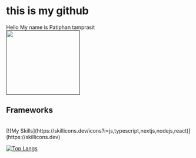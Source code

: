 # this is my github
Hello
My name is Patiphan tamprasit 
<br>
<a href="">
  <img src="https://c.tenor.com/bCfpwMjfAi0AAAAC/cat-typing.gif"  width="200" height="175">
</a>
<br>
## Frameworks
<br>
[![My Skills](https://skillicons.dev/icons?i=js,typescript,nextjs,nodejs,react)](https://skillicons.dev)


[![Top Langs](https://github-readme-stats.vercel.app/api/top-langs/?username=paan1&layout=compact)](https://github.com/paan1/github-readme-stats)




